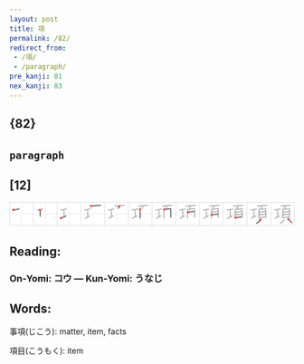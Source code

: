 ```yaml
---
layout: post
title: 項
permalink: /82/
redirect_from:
 - /項/
 - /paragraph/
pre_kanji: 81
nex_kanji: 83
---
```


## {82}

## `paragraph`

## [12]

<div class="stroke"><img src="../images/E9A085.png" /></div>

## Reading:

### On-Yomi: コウ &mdash; Kun-Yomi: うなじ

## Words:

事項(じこう): matter, item, facts

項目(こうもく): item
